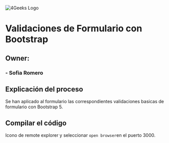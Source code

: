 ![4Geeks Logo](https://4geeksacademy.com//images/4geeks-logo.png)
# Validaciones de Formulario con Bootstrap
## Owner:
###     - Sofia Romero

## Explicación del proceso
Se han aplicado al formulario las correspondientes validaciones basicas de formulario con Bootstrap 5.

## Compilar el código
Icono de remote explorer y seleccionar ``open browser``en el puerto 3000.